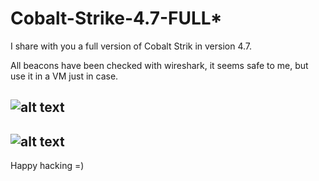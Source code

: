 # Cobalt-Strike-4.7-FULL*

I share with you a full version of Cobalt Strik in version 4.7.

All beacons have been checked with wireshark, it seems safe to me, but use it in a VM just in case.

![alt text](https://i.ibb.co/yhmys1G/2Capture.png)
------------------------------------------------------------------------------------------------------------------------------------------------------------------------
![alt text](https://i.ibb.co/CvF0Zjd/Capture.png)
------------------------------------------------------------------------------------------------------------------------------------------------------------------------

Happy hacking =)
